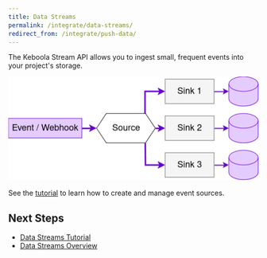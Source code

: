 ```yaml
---
title: Data Streams
permalink: /integrate/data-streams/
redirect_from: /integrate/push-data/
---
```


<div class="clearfix"></div>

The Keboola Stream API allows you to ingest small, frequent events into your project's storage.

![data streams diagram](./push_data.drawio.png)

See the [tutorial](/integrate/data-streams/tutorial/) to learn how to create and manage event sources.

## Next Steps
- [Data Streams Tutorial](/integrate/data-streams/tutorial/)
- [Data Streams Overview](/integrate/data-streams/overview/)
